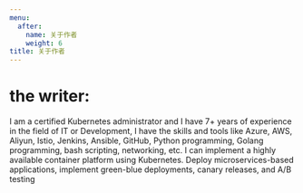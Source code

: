 ```yaml
---
menu:
  after:
    name: 关于作者
    weight: 6
title: 关于作者
---
```


# the writer: 
I am a certified Kubernetes administrator and I have 7+ years of experience in the field of IT or Development, I have the skills and tools like Azure, AWS, Aliyun, Istio, Jenkins, Ansible, GitHub, Python programming, Golang programming, bash scripting, networking, etc.
I can implement a highly available container platform using Kubernetes. Deploy microservices-based applications, implement green-blue deployments, canary releases, and A/B testing
